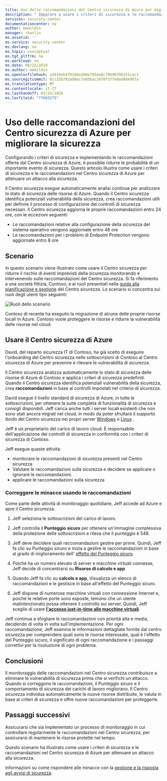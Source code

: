 ```yaml
---
title: Uso delle raccomandazioni del Centro sicurezza di Azure per migliorare la sicurezza | Microsoft Docs
description: " Imparare a usare i criteri di sicurezza e le raccomandazioni nel Centro sicurezza di Azure per attenuare un attacco alla sicurezza. "
services: security-center
documentationcenter: na
author: memildin
manager: rkarlin
ms.assetid: ''
ms.service: security-center
ms.devlang: na
ms.topic: conceptual
ms.tgt_pltfrm: na
ms.workload: na
ms.date: 08/22/2019
ms.author: memildin
ms.openlocfilehash: a1034eb47010da2b0e795ee8c79646f06151cac1
ms.sourcegitcommit: 0cc25b792ad6ec7a056ac3470f377edad804997a
ms.translationtype: MT
ms.contentlocale: it-IT
ms.lasthandoff: 02/25/2020
ms.locfileid: "77603275"
---
```

# <a name="use-azure-security-center-recommendations-to-enhance-security"></a>Uso delle raccomandazioni del Centro sicurezza di Azure per migliorare la sicurezza
Configurando i criteri di sicurezza e implementando le raccomandazioni offerte dal Centro sicurezza di Azure, è possibile ridurre le probabilità di un importante evento di sicurezza. Questo articolo illustra come usare i criteri di sicurezza e le raccomandazioni nel Centro sicurezza di Azure per attenuare un attacco alla sicurezza. 

Il Centro sicurezza esegue automaticamente analisi continue per analizzare lo stato di sicurezza delle risorse di Azure. Quando il Centro sicurezza identifica potenziali vulnerabilità della sicurezza, crea raccomandazioni utili per definire il processo di configurazione dei controlli di sicurezza necessari. Il Centro sicurezza aggiorna le proprie raccomandazioni entro 24 ore, con le eccezioni seguenti:

- Le raccomandazioni relative alla configurazione della sicurezza del sistema operativo vengono aggiornate entro 48 ore
- Le raccomandazioni per i problemi di Endpoint Protection vengono aggiornate entro 8 ore

## <a name="scenario"></a>Scenario
In questo scenario viene illustrato come usare il Centro sicurezza per ridurre il rischio di eventi imprevisti della sicurezza monitorando e intervenendo sulle raccomandazioni del Centro sicurezza. Si fa riferimento a una società fittizia, Contoso, e ai ruoli presentati nella [guida alla pianificazione e gestione](security-center-planning-and-operations-guide.md#security-roles-and-access-controls) del Centro sicurezza. Lo scenario si concentra sui ruoli degli utenti tipo seguenti:

![Ruoli dello scenario](./media/security-center-using-recommendations/scenario-roles.png)

Contoso di recente ha eseguito la migrazione di alcune delle proprie risorse locali in Azure. Contoso vuole proteggere le risorse e ridurre la vulnerabilità delle risorse nel cloud.

## <a name="use-azure-security-center"></a>Usare il Centro sicurezza di Azure
David, del reparto sicurezza IT di Contoso, ha già scelto di eseguire l'onboarding del Centro sicurezza nelle sottoscrizioni di Contoso al Centro sicurezza di Azure per prevenire e rilevare le vulnerabilità di sicurezza. 

Il Centro sicurezza analizza automaticamente lo stato di sicurezza delle risorse di Azure di Contoso e applica i criteri di sicurezza predefiniti. Quando il Centro sicurezza identifica potenziali vulnerabilità della sicurezza, crea **raccomandazioni** in base ai controlli impostati nel criterio di sicurezza. 

David esegue il livello standard di sicurezza di Azure, in tutte le sottoscrizioni, per ottenere la suite completa di funzionalità di sicurezza e consigli disponibili. Jeff carica anche tutti i server locali esistenti che non sono stati ancora migrati nel cloud, in modo da poter sfruttare il supporto ibrido del Centro sicurezza nei propri server [Windows](quick-onboard-windows-computer.md) e [Linux](quick-onboard-linux-computer.md) .

Jeff è un proprietario del carico di lavoro cloud. È responsabile dell'applicazione dei controlli di sicurezza in conformità con i criteri di sicurezza di Contoso. 

Jeff esegue queste attività:

- monitorare le raccomandazioni di sicurezza presenti nel Centro sicurezza
- Valutare le raccomandazioni sulla sicurezza e decidere se applicare o ignorare le raccomandazioni.
- applicare le raccomandazioni sulla sicurezza

### <a name="remediate-threats-using-recommendations"></a>Correggere le minacce usando le raccomandazioni
Come parte delle attività di monitoraggio quotidiane, Jeff accede ad Azure e apre il Centro sicurezza. 

1. Jeff seleziona le sottoscrizioni del carico di lavoro.

2. Jeff controlla il **Punteggio sicuro** per ottenere un'immagine complessiva della protezione delle sottoscrizioni e rileva che il punteggio è 548.

3. Jeff deve decidere quali raccomandazioni gestire per prime. Quindi, Jeff fa clic su Punteggio sicuro e inizia a gestire le raccomandazioni in base al grado di miglioramento dell' [effetto del Punteggio sicuro](security-center-secure-score.md).

4. Poiché ha un numero elevato di server e macchine virtuali connesse, Jeff decide di concentrarsi su **Risorse di calcolo e app**.

5. Quando Jeff fa clic su **calcolo e app**, Visualizza un elenco di raccomandazioni e le gestisce in base all'effetto del Punteggio sicuro.

6. Jeff dispone di numerose macchine virtuali con connessione Internet e, poiché le relative porte sono esposte, temono che un utente malintenzionato possa ottenere il controllo sui server. Quindi, Jeff sceglie di usare [**l'accesso just-in-time alle macchine virtuali**](security-center-just-in-time.md).

Jeff continua a sfogliare le raccomandazioni con priorità alta e media, decidendo di volta in volta sull'implementazione. Per ogni raccomandazione, Jeff esamina le informazioni dettagliate fornite dal centro sicurezza per comprendere quali sono le risorse interessate, qual è l'effetto del Punteggio sicuro, il significato di ogni raccomandazione e i passaggi correttivi per la risoluzione di ogni problema.

## <a name="conclusion"></a>Conclusioni
Il monitoraggio delle raccomandazioni nel Centro sicurezza contribuisce a eliminare le vulnerabilità di sicurezza prima che si verifichi un attacco. Quando si correggono le raccomandazioni, il Punteggio sicuro e il comportamento di sicurezza dei carichi di lavoro migliorano. Il Centro sicurezza individua automaticamente le nuove risorse distribuite, le valuta in base ai criteri di sicurezza e offre nuove raccomandazioni per proteggerle.


## <a name="next-steps"></a>Passaggi successivi
Assicurarsi che sia implementato un processo di monitoraggio in cui controllare regolarmente le raccomandazioni nel Centro sicurezza, per assicurarsi di mantenere le risorse protette nel tempo.

Questo scenario ha illustrato come usare i criteri di sicurezza e le raccomandazioni nel Centro sicurezza di Azure per attenuare un attacco alla sicurezza.

Informazioni su come rispondere alle minacce con la [gestione e la risposta agli avvisi di sicurezza](security-center-managing-and-responding-alerts.md).
